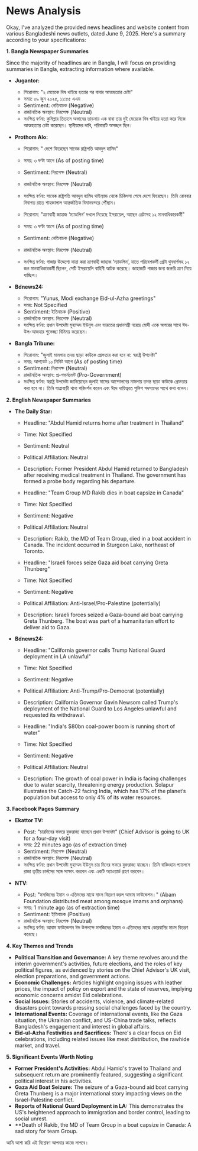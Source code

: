 # News Analysis

Okay, I've analyzed the provided news headlines and website content from various Bangladeshi news outlets, dated June 9, 2025. Here's a summary according to your specifications:

**1. Bangla Newspaper Summaries**

Since the majority of headlines are in Bangla, I will focus on providing summaries in Bangla, extracting information where available.

*   **Jugantor:**
    *   শিরোনাম: "২ মেয়েকে বিষ খাইয়ে হত্যার পর বাবার আত্মহত্যার চেষ্টা"
    *   সময়: ০৯ জুন ২০২৫, ১১:৫৫ এএম
    *   Sentiment: নেতিবাচক (Negative)
    *   রাজনৈতিক অবস্থান: নিরপেক্ষ (Neutral)
    *   সংক্ষিপ্ত বর্ণনা: কুমিল্লার তিতাসে অভাবের তাড়নায় এক বাবা তার দুই মেয়েকে বিষ খাইয়ে হত্যা করে নিজে আত্মহত্যার চেষ্টা করেছেন। স্থানীয়দের দাবি, পরিবারটি অসচ্ছল ছিল।

*   **Prothom Alo:**
    *   শিরোনাম: " দেশে ফিরেছেন সাবেক রাষ্ট্রপতি আবদুল হামিদ"
    *   সময়: ৩ ঘণ্টা আগে (As of posting time)
    *   Sentiment: নিরপেক্ষ (Neutral)
    *   রাজনৈতিক অবস্থান: নিরপেক্ষ (Neutral)
    *   সংক্ষিপ্ত বর্ণনা: সাবেক রাষ্ট্রপতি আবদুল হামিদ থাইল্যান্ড থেকে চিকিৎসা শেষে দেশে ফিরেছেন। তিনি রোববার দিবাগত রাতে শাহজালাল আন্তর্জাতিক বিমানবন্দরে পৌঁছান।

    *   শিরোনাম: "ত্রাণবাহী জাহাজ ‘ম্যাডলিন’ দখলে নিয়েছে ইসরায়েল, আছেন গ্রেটাসহ ১২ মানবাধিকারকর্মী"
    *   সময়: ৩ ঘণ্টা আগে (As of posting time)
    *   Sentiment: নেতিবাচক (Negative)
    *   রাজনৈতিক অবস্থান: নিরপেক্ষ (Neutral)
    *   সংক্ষিপ্ত বর্ণনা: গাজার উদ্দেশ্যে যাত্রা করা ত্রাণবাহী জাহাজ ‘ম্যাডলিন’, যাতে পরিবেশকর্মী গ্রেটা থুনবার্গসহ ১২ জন মানবাধিকারকর্মী ছিলেন, সেটি ইসরায়েলি বাহিনী আটক করেছে। জাহাজটি গাজার জন্য জরুরি ত্রাণ নিয়ে যাচ্ছিল।

*   **Bdnews24:**
    *   শিরোনাম: "Yunus, Modi exchange Eid-ul-Azha greetings"
    *   সময়: Not Specified
    *   Sentiment: ইতিবাচক (Positive)
    *   রাজনৈতিক অবস্থান: নিরপেক্ষ (Neutral)
    *   সংক্ষিপ্ত বর্ণনা: প্রধান উপদেষ্টা মুহাম্মদ ইউনূস এবং ভারতের প্রধানমন্ত্রী নরেন্দ্র মোদী একে অপরের সাথে ঈদ-উল-আজহার শুভেচ্ছা বিনিময় করেছেন।

*   **Bangla Tribune:**
    *   শিরোনাম: "জুলাই মামলায় তদন্ত ছাড়া কাউকে গ্রেফতার করা হবে না: স্বরাষ্ট্র উপদেষ্টা"
    *   সময়: আপডেট ১০ মিনিট আগে (As of posting time)
    *   Sentiment: নিরপেক্ষ (Neutral)
    *   রাজনৈতিক অবস্থান: প্র-গভর্নমেন্ট (Pro-Government)
    *   সংক্ষিপ্ত বর্ণনা: স্বরাষ্ট্র উপদেষ্টা জানিয়েছেন জুলাই মাসের আন্দোলনের মামলায় তদন্ত ছাড়া কাউকে গ্রেফতার করা হবে না। তিনি যাত্রাবাড়ী থানা পরিদর্শন করেন এবং ঈদে দায়িত্বরত পুলিশ সদস্যদের সাথে কথা বলেন।

**2. English Newspaper Summaries**

*   **The Daily Star:**
    *   Headline: "Abdul Hamid returns home after treatment in Thailand"
    *   Time: Not Specified
    *   Sentiment: Neutral
    *   Political Affiliation: Neutral
    *   Description: Former President Abdul Hamid returned to Bangladesh after receiving medical treatment in Thailand. The government has formed a probe body regarding his departure.

    *   Headline: "Team Group MD Rakib dies in boat capsize in Canada"
    *   Time: Not Specified
    *   Sentiment: Negative
    *   Political Affiliation: Neutral
    *   Description: Rakib, the MD of Team Group, died in a boat accident in Canada. The incident occurred in Sturgeon Lake, northeast of Toronto.

    *   Headline: "Israeli forces seize Gaza aid boat carrying Greta Thunberg"
    *   Time: Not Specified
    *   Sentiment: Negative
    *   Political Affiliation: Anti-Israel/Pro-Palestine (potentially)
    *   Description: Israeli forces seized a Gaza-bound aid boat carrying Greta Thunberg. The boat was part of a humanitarian effort to deliver aid to Gaza.

*   **Bdnews24:**
    *   Headline: "California governor calls Trump National Guard deployment in LA unlawful"
    *   Time: Not Specified
    *   Sentiment: Negative
    *   Political Affiliation: Anti-Trump/Pro-Democrat (potentially)
    *   Description: California Governor Gavin Newsom called Trump's deployment of the National Guard to Los Angeles unlawful and requested its withdrawal.

    *   Headline: "India's $80bn coal-power boom is running short of water"
    *   Time: Not Specified
    *   Sentiment: Negative
    *   Political Affiliation: Neutral
    *   Description: The growth of coal power in India is facing challenges due to water scarcity, threatening energy production. Solapur illustrates the Catch-22 facing India, which has 17% of the planet’s population but access to only 4% of its water resources.

**3. Facebook Pages Summary**

*   **Ekattor TV:**
    *   Post: "চারদিনের সফরে যুক্তরাজ্য যাচ্ছেন প্রধান উপদেষ্টা" (Chief Advisor is going to UK for a four-day visit)
    *   সময়: 22 minutes ago (as of extraction time)
    *   Sentiment: নিরপেক্ষ (Neutral)
    *   রাজনৈতিক অবস্থান: নিরপেক্ষ (Neutral)
    *   সংক্ষিপ্ত বর্ণনা: প্রধান উপদেষ্টা মুহাম্মদ ইউনূস চার দিনের সফরে যুক্তরাজ্য যাচ্ছেন। তিনি বাকিংহাম প্যালেসে রাজা তৃতীয় চার্লসের সঙ্গে সাক্ষাৎ করবেন এবং একটি অ্যাওয়ার্ড গ্রহণ করবেন।

*   **NTV:**
    *   Post: "মসজিদের ইমাম ও এতিমদের মাঝে মাংস বিতরণ করল আবাম ফাউন্ডেশন।" (Abam Foundation distributed meat among mosque imams and orphans)
    *   সময়: 1 minute ago (as of extraction time)
    *   Sentiment: ইতিবাচক (Positive)
    *   রাজনৈতিক অবস্থান: নিরপেক্ষ (Neutral)
    *   সংক্ষিপ্ত বর্ণনা: আবাম ফাউন্ডেশন ঈদ উপলক্ষে মসজিদের ইমাম ও এতিমদের মাঝে কোরবানির মাংস বিতরণ করেছে।

**4. Key Themes and Trends**

*   **Political Transition and Governance:** A key theme revolves around the interim government's activities, future elections, and the roles of key political figures, as evidenced by stories on the Chief Advisor's UK visit, election preparations, and government actions.
*   **Economic Challenges:** Articles highlight ongoing issues with leather prices, the impact of policy on export and the state of reserves,  implying economic concerns amidst Eid celebrations.
*   **Social Issues:** Stories of accidents, violence, and climate-related disasters point towards pressing social challenges faced by the country.
*   **International Events:** Coverage of international events, like the Gaza situation, the Ukrainian conflict, and US-China trade talks, reflects Bangladesh's engagement and interest in global affairs.
*   **Eid-ul-Azha Festivities and Sacrifices:** There's a clear focus on Eid celebrations, including related issues like meat distribution, the rawhide market, and travel.

**5. Significant Events Worth Noting**

*   **Former President's Activities:**  Abdul Hamid's travel to Thailand and subsequent return are prominently featured, suggesting a significant political interest in his activities.
*   **Gaza Aid Boat Seizure:** The seizure of a Gaza-bound aid boat carrying Greta Thunberg is a major international story impacting views on the Israel-Palestine conflict.
*   **Reports of National Guard Deployment in LA:** This demonstrates the US's heightened approach to immigration and border control, leading to social unrest.
*   **Death of Rakib, the MD of Team Group in a boat capsize in Canada: A sad story for team Group.

আমি আশা করি এই বিশ্লেষণ আপনার কাজে লাগবে।
